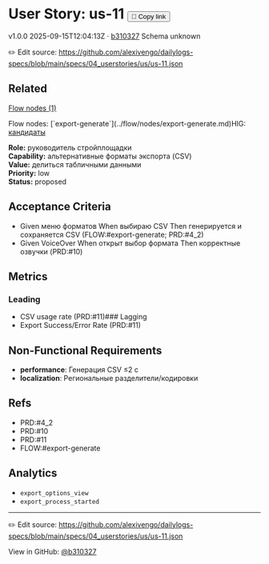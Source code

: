 # User Story: us-11 <button class="copy-link" aria-label="Copy page link" onclick="window.spechubCopyLink && window.spechubCopyLink()">🔗 Copy link</button>

<p class="badges">
  <span class="badge version">v1.0.0</span>
  <span class="badge build">2025-09-15T12:04:13Z · <a href="https://github.com/alexivengo/dailylogs-specs/commit/b310327" target="_blank" rel="noopener" class="sha">b310327</a></span>
  <span class="badge schema unknown">Schema unknown</span>
</p>

✏️ Edit source: https://github.com/alexivengo/dailylogs-specs/blob/main/specs/04_userstories/us/us-11.json
## Related
<p>
  <span class="chip"><a href="../stories/index.md#?flow=export-generate">Flow nodes (1)</a></span>
</p>
Flow nodes:
<span class="chip">[`export-generate`](../flow/nodes/export-generate.md)</span>HIG: <span class="chip"><a href="../hig/us-11.md">кандидаты</a></span>

**Role:** руководитель стройплощадки  
**Capability:** альтернативные форматы экспорта (CSV)  
**Value:** делиться табличными данными  
**Priority:** low  
**Status:** proposed

## Acceptance Criteria
- Given меню форматов When выбираю CSV Then генерируется и сохраняется CSV (FLOW:#export-generate; PRD:#4_2)
- Given VoiceOver When открыт выбор формата Then корректные озвучки (PRD:#10)

## Metrics
### Leading
- CSV usage rate (PRD:#11)### Lagging
- Export Success/Error Rate (PRD:#11)
## Non-Functional Requirements
- **performance**: Генерация CSV ≤2 с
- **localization**: Региональные разделители/кодировки

## Refs
- PRD:#4_2
- PRD:#10
- PRD:#11
- FLOW:#export-generate

## Analytics
- `export_options_view`
- `export_process_started`

---
✏️ Edit source: https://github.com/alexivengo/dailylogs-specs/blob/main/specs/04_userstories/us/us-11.json

<p class="page-meta">
  View in GitHub: <a href="https://github.com/alexivengo/dailylogs-specs/commit/b310327" target="_blank" rel="noopener">@b310327</a></p>